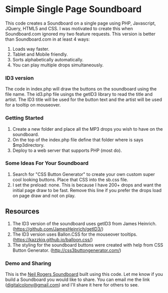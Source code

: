 # Simple Single Page Soundboard
This code creates a Soundboard on a single page using PHP, Javascript, JQuery, HTML5 and CSS. I was motivated to create this when Soundboard.com ignored my two feature requests. This version is better than Soundboard.com in at least 4 ways:
  1. Loads way faster.
  2. Tablet and Mobile friendly. 
  3. Sorts alphabetically automatically.  
  4. You can play multiple drops simultaneously. 

### ID3 version
The code in index.php will draw the buttons on the soundboard using the file name. The id3.php file usings the getID3 library to read the title and artist. The ID3 title will be used for the button text and the artist will be used for a tooltip on mouseover.

### Getting Started
  1. Create a new folder and place all the MP3 drops you wish to have on the soundboard.
  2. On the top of the index.php file define that folder where is says $mp3directory. 
  3. Deploy to a web server that supports PHP (most do). 

### Some Ideas For Your Soundboard
  1. Search for "CSS Button Generator" to create your own custom super cool looking buttons. Place that CSS into the sb.css file.  
  2. I set the preload: none. This is because I have 200+ drops and want the initial page draw to be fast. Remove this line if you prefer the drops load on page draw and not on play. 
  
## Resources
  1. The ID3 version of the soundboard uses getID3 from James Heinrich. (https://github.com/JamesHeinrich/getID3/)
  2. The ID3 version uses Ballon.CSS for the mouseover tooltips. (https://kazzkiq.github.io/balloon.css/)
  3. The styling for the soundboard buttons were created with help from CSS Button Generator. (http://css3buttongenerator.com/)

### Demo and Sharing
  This is the [Neil Rogers Soundboard](https://neilrogers.org/soundboard/) built using this code. Let me know if you build a Soundboard you would like to share. You can email me the link (digitalcolony@gmail.com) and I'll share it here for others to see. 


  


